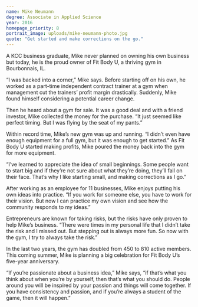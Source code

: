 ```yaml
---
name: Mike Neumann
degree: Associate in Applied Science
year: 2016
homepage_priority: 8
portrait_image: uploads/mike-neumann-photo.jpg
quote: "Get started and make corrections on the go."
---
```


A KCC business graduate, Mike never planned on owning his own business but today, he is the proud owner of Fit Body U, a thriving gym in Bourbonnais, IL.

“I was backed into a corner,” Mike says. Before starting off on his own, he worked as a part-time independent contract trainer at a gym when management cut the trainers’ profit margin drastically. Suddenly, Mike found himself considering a potential career change.

Then he heard about a gym for sale. It was a good deal and with a friend investor, Mike collected the money for the purchase. “It just seemed like perfect timing. But I was flying by the seat of my pants.”

Within record time, Mike’s new gym was up and running. “I didn’t even have enough equipment for a full gym, but it was enough to get started.” As Fit Body U started making profits, Mike poured the money back into the gym for more equipment.

“I’ve learned to appreciate the idea of small beginnings. Some people want to start big and if they’re not sure about what they’re doing, they’ll fall on their face. That’s why I like starting small, and making corrections as I go.”

After working as an employee for 11 businesses, Mike enjoys putting his own ideas into practice. “If you work for someone else, you have to work for their vision. But now I can practice my own vision and see how the community responds to my ideas.”

Entrepreneurs are known for taking risks, but the risks have only proven to help Mike’s business. “There were times in my personal life that I didn’t take the risk and I missed out. But stepping out is always more fun. So now with the gym, I try to always take the risk.”

In the last two years, the gym has doubled from 450 to 810 active members. This coming summer, Mike is planning a big celebration for Fit Body U’s five-year anniversary.

“If you’re passionate about a business idea,” Mike says, “if that’s what you think about when you’re by yourself, then that’s what you should do. People around you will be inspired by your passion and things will come together. If you have consistency and passion, and if you’re always a student of the game, then it will happen.”
